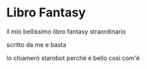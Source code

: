 # Libro Fantasy

il mio bellissimo libro fantasy straordinario

scritto da me e basta

lo chiamerò starobot perchè è bello così com'è
